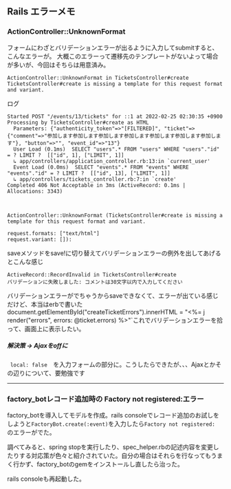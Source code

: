 ## Rails エラーメモ

### ActionController::UnknownFormat

フォームにわざとバリデーションエラーが出るように入力してsubmitすると、こんなエラーが。
大概このエラーって遷移先のテンプレートがないよって場合が多いが、今回はそちらは用意済み。
```
ActionController::UnknownFormat in TicketsController#create
TicketsController#create is missing a template for this request format and variant.
```
ログ
```
Started POST "/events/13/tickets" for ::1 at 2022-02-25 02:30:35 +0900
Processing by TicketsController#create as HTML
  Parameters: {"authenticity_token"=>"[FILTERED]", "ticket"=>{"comment"=>"参加します参加します参加します参加します参加します参加します参加します"}, "button"=>"", "event_id"=>"13"}
  User Load (0.1ms)  SELECT "users".* FROM "users" WHERE "users"."id" = ? LIMIT ?  [["id", 1], ["LIMIT", 1]]
  ↳ app/controllers/application_controller.rb:13:in `current_user'
  Event Load (0.0ms)  SELECT "events".* FROM "events" WHERE "events"."id" = ? LIMIT ?  [["id", 13], ["LIMIT", 1]]
  ↳ app/controllers/tickets_controller.rb:7:in `create'
Completed 406 Not Acceptable in 3ms (ActiveRecord: 0.1ms | Allocations: 3343)


  
ActionController::UnknownFormat (TicketsController#create is missing a template for this request format and variant.

request.formats: ["text/html"]
request.variant: []):
```

saveメソッドをsave!に切り替えてバリデーションエラーの例外を出してあげるとこんな感じ
```
ActiveRecord::RecordInvalid in TicketsController#create
バリデーションに失敗しました: コメントは30文字以内で入力してください
```

バリデーションエラーがでちゃうからsaveできなくて、エラーが出ている感じだけど、本当はerbで書いたdocument.getElementById("createTicketErrors").innerHTML = "<%= j render("errors", errors: @ticket.errors) %>"`これでバリデーションエラーを拾って、画面上に表示したい。

##### 解決策 -> Ajaxをoffに
` local: false`　を入力フォームの部分に。こうしたらできたが、、、Ajaxとかその辺りについて、要勉強です

---

### factory_botレコード追加時の Factory not registered:エラー

factory_botを導入してモデルを作成。rails consoleでレコード追加のお試しをしようと`FactoryBot.create(:event)`を入力したら`Factory not registered: `のエラーがでた。

調べてみると、spring stopを実行したり、spec_helper.rbの記述内容を変更したりする対応策が色々と紹介されていた。自分の場合はそれらを行なってもうまく行かず、factory_botのgemをインストールし直したら治った。

rails consoleも再起動した。
